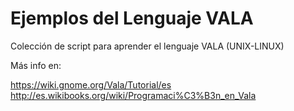 Ejemplos del Lenguaje VALA
==========================

Colección de script para aprender el lenguaje VALA (UNIX-LINUX)

Más info en:

https://wiki.gnome.org/Vala/Tutorial/es
http://es.wikibooks.org/wiki/Programaci%C3%B3n_en_Vala